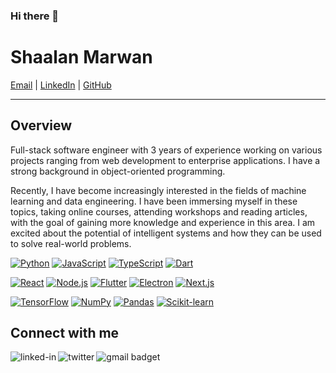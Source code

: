 ### Hi there 👋

<!--
**ShaalanMarwan/ShaalanMarwan** is a ✨ _special_ ✨ repository because its `README.md` (this file) appears on your GitHub profile.

<!-- Here are some ideas to get you started:-->

<!-- <h1 style="center">Hi there , I am Shaalan Marwan</h1> -->
<!-- - 🔭 I’m currently working on software developer </br> -->
<!-- - 🌱 I’m currently learning to be Full Stack developer </br>  -->
<!-- -- 👯 I’m looking to collaborate on ... </br> -->
<!-- - 🤔 I’m looking for help with advance topics</br> -->
<!-- - 💬 Ask me about -->
<!-- - 😄 Pronouns: ... -->
<!-- - ⚡ Fun fact: ...-->

# Shaalan Marwan

[Email](mailto:shaalanmarwan98@gmail.com) | [LinkedIn](https://www.linkedin.com/in/shaalanmarwan/) | [GitHub](https://github.com/ShaalanMarwan)

---

## Overview
Full-stack software engineer with 3 years of experience working on various projects ranging from web development to enterprise applications. I have a strong background in object-oriented programming.

Recently, I have become increasingly interested in the fields of machine learning and data engineering. I have been immersing myself in these topics, taking online courses, attending workshops and reading articles, with the goal of gaining more knowledge and experience in this area. I am excited about the potential of intelligent systems and how they can be used to solve real-world problems.


[![Python](https://img.shields.io/badge/-Python-3776AB?style=flat-square&logo=python&logoColor=white)](https://www.python.org/)
[![JavaScript](https://img.shields.io/badge/-JavaScript-F7DF1E?style=flat-square&logo=javascript&logoColor=white)](https://developer.mozilla.org/en-US/docs/Web/JavaScript)
[![TypeScript](https://img.shields.io/badge/-TypeScript-3178C6?style=flat-square&logo=typescript&logoColor=white)](https://www.typescriptlang.org/)
[![Dart](https://img.shields.io/badge/-Dart-0175C2?style=flat-square&logo=dart&logoColor=white)](https://dart.dev/)


[![React](https://img.shields.io/badge/-ReactJS-61DAFB?style=flat-square&logo=react&logoColor=white)](https://reactjs.org/)
[![Node.js](https://img.shields.io/badge/-NodeJS-339933?style=flat-square&logo=node.js&logoColor=white)](https://nodejs.org/)
[![Flutter](https://img.shields.io/badge/-Flutter-02569B?style=flat-square&logo=flutter&logoColor=white)](https://flutter.dev/)
[![Electron](https://img.shields.io/badge/-ElectronJS-47848F?style=flat-square&logo=electron&logoColor=white)](https://www.electronjs.org/)
[![Next.js](https://img.shields.io/badge/-NextJS-000000?style=flat-square&logo=next.js&logoColor=white)](https://nextjs.org/)


[![TensorFlow](https://img.shields.io/badge/-TensorFlow-FF6F00?style=flat-square&logo=tensorflow&logoColor=white)](https://www.tensorflow.org/)
[![NumPy](https://img.shields.io/badge/-NumPy-013243?style=flat-square&logo=numpy&logoColor=white)](https://numpy.org/)
[![Pandas](https://img.shields.io/badge/-Pandas-150458?style=flat-square&logo=pandas&logoColor=white)](https://pandas.pydata.org/)
[![Scikit-learn](https://img.shields.io/badge/-Scikit--learn-F7931E?style=flat-square&logo=scikit-learn&logoColor=white)](https://scikit-learn.org/)


## Connect with me
[<img align="left" alt="linked-in" src="https://img.shields.io/badge/linkedin-%230077B5.svg?&style=for-the-badge&logo=linkedin&logoColor=white" />](https://www.linkedin.com/in/shaalanmarwan/)
[<img align="left" alt="twitter" src="https://img.shields.io/badge/twitter-%231DA1F2.svg?&style=for-the-badge&logo=twitter&logoColor=white" />](https://twitter.com/shaalan_marwan)
[<img align="left" alt="gmail badget" src="https://img.shields.io/badge/Gmail-D14836?style=for-the-badge&logo=gmail&logoColor=white" />](mailto:salsanjary@gmail.com)



